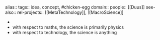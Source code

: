 alias::
tags:: idea, concept, #chicken-egg
domain::
people:: [[Duus]]
see-also::
rel-projects:: [[MetaTechnology]], [[MacroScience]]


-
- with respect to maths, the science is primarily physics
- with respect to technology, the science is anything
